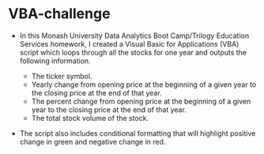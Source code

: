 # VBA-challenge

* In this Monash University Data Analytics Boot Camp/Trilogy Education Services homework, I created a Visual Basic for Applications (VBA) script which loops through all the stocks for one year and outputs the following information.

  * The ticker symbol.
  * Yearly change from opening price at the beginning of a given year to the closing price at the end of that year.
  * The percent change from opening price at the beginning of a given year to the closing price at the end of that year.
  * The total stock volume of the stock.
 
* The script also includes conditional formatting that will highlight positive change in green and negative change in red.
